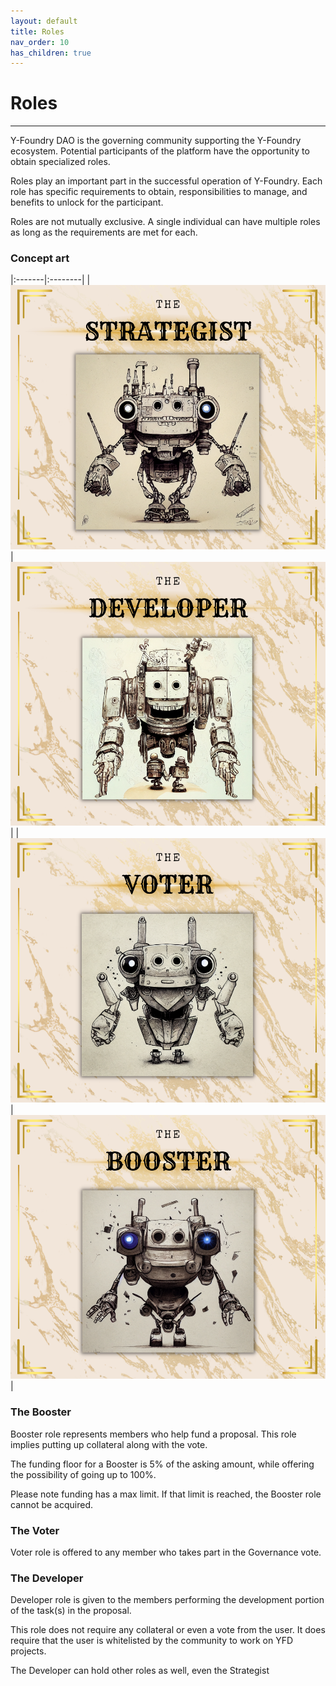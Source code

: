 ```yaml
---
layout: default
title: Roles
nav_order: 10
has_children: true
---
```



Roles
=====


***

Y-Foundry DAO is the governing community supporting the Y-Foundry ecosystem. Potential participants of the platform have the opportunity to obtain specialized roles. 

Roles play an important part in the successful operation of Y-Foundry. Each role has specific requirements to obtain, responsibilities to manage, and benefits to unlock for the participant.

Roles are not mutually exclusive. A single individual can have multiple roles as long as the requirements are met for each.
### Concept art

|:-------|:--------|
| ![](/assets/images/learn/role/strategist.png) | ![](/assets/images/learn/role/developer.png) |
| ![](/assets/images/learn/role/voter.png) | ![](/assets/images/learn/role/booster.png) |


### The Booster

Booster role represents members who help fund a proposal. This role implies putting up collateral along with the vote.

The funding floor for a Booster is 5% of the asking amount, while offering the possibility of going up to 100%.

Please note funding has a max limit. If that limit is reached, the Booster role cannot be acquired.

### The Voter

Voter role is offered to any member who takes part in the Governance vote.

### The Developer

Developer role is given to the members performing the development portion of the task(s) in the proposal.

This role does not require any collateral or even a vote from the user. It does require that the user is whitelisted by the community to work on YFD projects.

The Developer can hold other roles as well, even the Strategist

